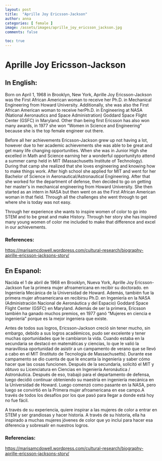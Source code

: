```yaml
---
layout: post
title:  "Aprille Joy Ericsson-Jackson"
author: anna
categories: [ female ]
image: /assets/images/aprille_joy_ericsson_jackson.jpg
comments: false

toc: true
---
```

<!-- English Section -->
# Aprille Joy Ericsson-Jackson

## In English:
Born on April 1, 1968 in Brooklyn, New York, Aprille Joy Ericsson-Jackson was the First African American woman to receive her Ph.D. in Mechanical Engineering from Howard University. Additionally, she was also the First African American woman to receive herPh.D. in Engineering at NASA (National Aeronautics and Space Administration) Goddard Space Flight Center (GSFC) in Maryland. Other than being first Ericsson has also won many awards, in 1977 she won “Women in Science and Engineering" because she is the top female engineer out there. 

Before all her achievements Ericsson-Jackson grew up not having a lot, however due to her academic achievements she was able to be great and get many life changing opportunities. When she was in Junior High she excelled in Math and Science earning her a wonderful opportunityto attend a summer camp held in MIT (Massachusetts Institute of Technology). During that camp she realized that she loves engineering and knowing how to make things work. After high school she applied for MIT and went for her Bachelor of Science in Aeronautical/Astronautical Engineering. After that she worked for the department of defense, then decided to go on getting her master's in mechanical engineering from Howard University. She then started as an intern in NASA but then went on as the First African American woman in that field. Through all the challenges she went through to get where she is today was not easy. 

Through her experience she wants to inspire women of color to go into STEM and to be great and make History. Through her story she has inspired many young women of color me included to make that difference and excel in our achievements.

### References:
https://marisamcdowell.wordpress.com/cultural-research/biography-aprille-ericsson-jacksons-story/

<!-- Spanish Section -->
## En Espanol:
Nacida el 1 de abril de 1968 en Brooklyn, Nueva York, Aprille Joy Ericsson-Jackson fue la primera mujer afroamericana en recibir su doctorado. en Ingeniería Mecánica de la Universidad de Howard. Además, también fue la primera mujer afroamericana en recibirsu Ph.D. en Ingeniería en la NASA (Administración Nacional de Aeronáutica y del Espacio) Goddard Space Flight Center (GSFC) en Maryland. Además de ser la primera, Ericsson también ha ganado muchos premios, en 1977 ganó “Mujeres en ciencia e ingeniería” porque es la mejor ingeniera que existe.

Antes de todos sus logros, Ericsson-Jackson creció sin tener mucho, sin embargo, debido a sus logros académicos, pudo ser excelente y tener muchas oportunidades que le cambiaron la vida. Cuando estaba en la secundaria se destacó en matemáticas y ciencias, lo que le valió la maravillosa oportunidad de asistir a un campamento de verano que se llevó a cabo en el MIT (Instituto de Tecnología de Massachusetts). Durante ese campamento se dio cuenta de que le encanta la ingeniería y saber cómo hacer que las cosas funcionen. Después de la secundaria, solicitó el MIT y obtuvo su Licenciatura en Ciencias en Ingeniería Aeronáutica / Astronáutica. Después de eso, trabajó para el departamento de defensa, luego decidió continuar obteniendo su maestría en ingeniería mecánica en la Universidad de Howard. Luego comenzó como pasante en la NASA, pero luego se convirtió en la Primera mujer afroamericana en ese campo.A través de todos los desafíos por los que pasó para llegar a donde está hoy no fue fácil. 

A través de su experiencia, quiere inspirar a las mujeres de color a entrar en STEM y ser grandiosas y hacer historia. A través de su historia, ella ha inspirado a muchas mujeres jóvenes de color que yo incluí para hacer esa diferencia y sobresalir en nuestros logros.

### Referencias:
https://marisamcdowell.wordpress.com/cultural-research/biography-aprille-ericsson-jacksons-story/

